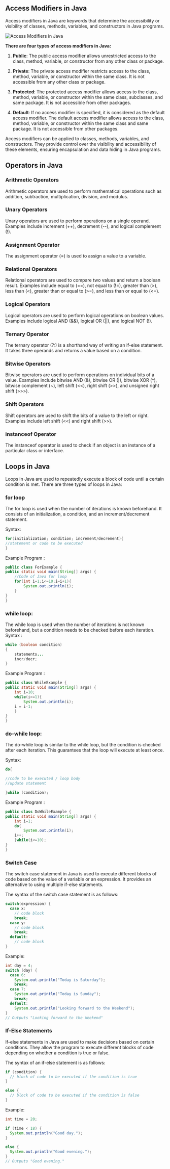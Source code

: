 ## Access Modifiers in Java

Access modifiers in Java are keywords that determine the accessibility or visibility of classes, methods, variables, and constructors in Java programs.

![Access Modifiers in Java](https://media.geeksforgeeks.org/wp-content/uploads/20230409123202/Access-Modifiers-in-Java-2.webp)

**There are four types of access modifiers in Java:**

1. **Public**: The public access modifier allows unrestricted access to the class, method, variable, or constructor from any other class or package.

2. **Private**: The private access modifier restricts access to the class, method, variable, or constructor within the same class. It is not accessible from any other class or package.

3. **Protected**: The protected access modifier allows access to the class, method, variable, or constructor within the same class, subclasses, and same package. It is not accessible from other packages.

4. **Default**: If no access modifier is specified, it is considered as the default access modifier. The default access modifier allows access to the class, method, variable, or constructor within the same class and same package. It is not accessible from other packages.

Access modifiers can be applied to classes, methods, variables, and constructors. They provide control over the visibility and accessibility of these elements, ensuring encapsulation and data hiding in Java programs.

## Operators in Java

### Arithmetic Operators

Arithmetic operators are used to perform mathematical operations such as addition, subtraction, multiplication, division, and modulus.

### Unary Operators

Unary operators are used to perform operations on a single operand. Examples include increment (++), decrement (--), and logical complement (!).

### Assignment Operator

The assignment operator (=) is used to assign a value to a variable.

### Relational Operators

Relational operators are used to compare two values and return a boolean result. Examples include equal to (==), not equal to (!=), greater than (>), less than (<), greater than or equal to (>=), and less than or equal to (<=).

### Logical Operators

Logical operators are used to perform logical operations on boolean values. Examples include logical AND (&&), logical OR (||), and logical NOT (!).

### Ternary Operator

The ternary operator (?:) is a shorthand way of writing an if-else statement. It takes three operands and returns a value based on a condition.

### Bitwise Operators

Bitwise operators are used to perform operations on individual bits of a value. Examples include bitwise AND (&), bitwise OR (|), bitwise XOR (^), bitwise complement (~), left shift (<<), right shift (>>), and unsigned right shift (>>>).

### Shift Operators

Shift operators are used to shift the bits of a value to the left or right. Examples include left shift (<<) and right shift (>>).

### instanceof Operator

The instanceof operator is used to check if an object is an instance of a particular class or interface.


## Loops in Java

Loops in Java are used to repeatedly execute a block of code until a certain condition is met. There are three types of loops in Java:

### for loop
The for loop is used when the number of iterations is known beforehand. It consists of an initialization, a condition, and an increment/decrement statement.

Syntax:
```java
for(initialization; condition; increment/decrement){    
//statement or code to be executed    
}    
```

Example Program :
```java
public class ForExample {  
public static void main(String[] args) {  
    //Code of Java for loop  
    for(int i=1;i<=10;i=i+1){  
        System.out.println(i);  
    } 
}  
}  
```


### while loop:
The while loop is used when the number of iterations is not known beforehand, but a condition needs to be checked before each iteration.
Syntax :
```java
while (boolean condition)
{
    statements...
    incr/decr;
}
```
Example Program :
```java
public class WhileExample {  
public static void main(String[] args) {  
    int i=10;  
    while(i>=1){  
        System.out.println(i);  
    i = i-1;  
    }  
}  
} 
```

### do-while loop:
The do-while loop is similar to the while loop, but the condition is checked after each iteration. This guarantees that the loop will execute at least once.

Syntax:
```java
do{    

//code to be executed / loop body  
//update statement 

}while (condition);    

```

Example Program :
```java
public class DoWhileExample {    
public static void main(String[] args) {    
    int i=1;    
    do{    
        System.out.println(i);    
    i++;    
    }while(i<=10);    
}  
}   
```
 
### Switch Case

The switch case statement in Java is used to execute different blocks of code based on the value of a variable or an expression. It provides an alternative to using multiple if-else statements.

The syntax of the switch case statement is as follows:
```java
switch(expression) {
  case x:
    // code block
    break;
  case y:
    // code block
    break;
  default:
    // code block
}
```
Example:
```java
int day = 4;
switch (day) {
  case 6:
    System.out.println("Today is Saturday");
    break;
  case 7:
    System.out.println("Today is Sunday");
    break;
  default:
    System.out.println("Looking forward to the Weekend");
}
// Outputs "Looking forward to the Weekend"
```

### If-Else Statements

If-else statements in Java are used to make decisions based on certain conditions. They allow the program to execute different blocks of code depending on whether a condition is true or false.

The syntax of an if-else statement is as follows:
```java
if (condition) {
  // block of code to be executed if the condition is true
} 

else {
  // block of code to be executed if the condition is false
}
```
Example:
```java
int time = 20;

if (time < 18) {
  System.out.println("Good day.");
} 

else {
  System.out.println("Good evening.");
}
// Outputs "Good evening."
```


